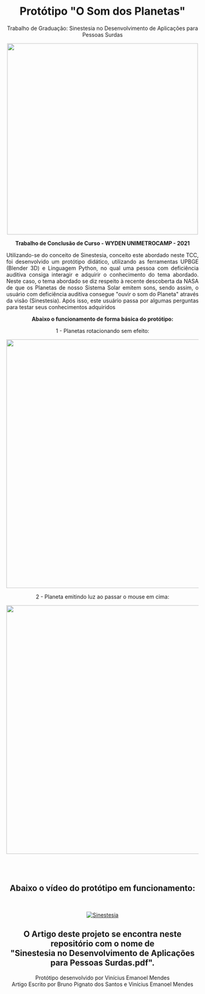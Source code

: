 <h1 align="center">Protótipo "O Som dos Planetas"</h1>
<p align="center">Trabalho de Graduação: Sinestesia no Desenvolvimento de Aplicações para Pessoas Surdas</p>

<div align="center"> 

  <img src="https://user-images.githubusercontent.com/108685945/180600694-8d004c3b-7be5-478b-ac23-b9b902bf5f5c.jpg" width="500px"/>
  
  <p><strong>Trabalho de Conclusão de Curso - WYDEN UNIMETROCAMP - 2021</strong></p>
  
  <p align="justify">Utilizando-se do conceito de Sinestesia, conceito este abordado neste TCC, foi desenvolvido um protótipo didático, utilizando as ferramentas UPBGE (Blender 3D) e Linguagem Python, no qual uma pessoa com deficiência auditiva consiga interagir e adquirir o conhecimento do tema abordado. Neste caso, o tema abordado se diz respeito à recente descoberta da NASA de que os Planetas de nosso Sistema Solar emitem sons, sendo assim, o usuário com deficiência auditiva consegue "ouvir o som do Planeta" através da visão (Sinestesia). Após isso, este usuário passa por algumas perguntas para testar seus conhecimentos adquiridos </p>
  
  <strong>Abaixo o funcionamento de forma básica do protótipo:</strong>
  <p>1 - Planetas rotacionando sem efeito:</p>
  
 <img src="https://user-images.githubusercontent.com/108685945/180600725-d767887d-a0dd-4a3a-84a0-b8c5b073126d.jpg" width="650px"/>
 
 <p>2 - Planeta emitindo luz ao passar o mouse em cima:</p>
 
 <img src="https://user-images.githubusercontent.com/108685945/180600743-668ba1b1-0887-4dd1-94bf-f58d63ca71ce.jpg" width="650px"/>
  
  <br><br>
  
  <h2><strong>Abaixo o vídeo do protótipo em funcionamento:</strong></h2>
  <br>
  
  [![Sinestesia](https://img.youtube.com/vi/xv15nRqOOEA/0.jpg)](https://www.youtube.com/watch?v=xv15nRqOOEA)
  
  <h2>O Artigo deste projeto se encontra neste repositório com o nome de<br> "Sinestesia no Desenvolvimento de Aplicações para Pessoas Surdas.pdf".</h2>
 
  Protótipo desenvolvido por Vinícius Emanoel Mendes
  <br>
  Artigo Escrito por Bruno Pignato dos Santos e Vinícius Emanoel Mendes
  
</div>
